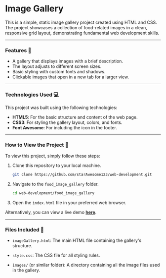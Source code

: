 # Image Gallery

This is a simple, static image gallery project created using HTML and CSS. The project showcases a collection of food-related images in a clean, responsive grid layout, demonstrating fundamental web development skills.

---

### Features 📸

* A gallery that displays images with a brief description.
* The layout adjusts to different screen sizes.
* Basic styling with custom fonts and shadows.
* Clickable images that open in a new tab for a larger view.

---

### Technologies Used 💻

This project was built using the following technologies:

* **HTML5**: For the basic structure and content of the web page.
* **CSS3**: For styling the gallery layout, colors, and fonts.
* **Font Awesome**: For including the icon in the footer.

---

### How to View the Project 👀

To view this project, simply follow these steps:

1.  Clone this repository to your local machine.
    ```bash
    git clone https://github.com/starAwesome123/web-development.git
    ```
2.  Navigate to the `food_image_gallery` folder.
    ```bash
    cd web-development/food_image_gallery
    ```
3.  Open the `index.html` file in your preferred web browser.

Alternatively, you can view a live demo **[here](imageGallery.html)**.

---

### Files Included 📁

* `imageGallery.html`: The main HTML file containing the gallery's structure.
* `style.css`: The CSS file for all styling rules.

* `images/` (or similar folder): A directory containing all the image files used in the gallery.


